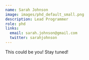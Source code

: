 ```yaml
---
name: Sarah Johnson
image: images/phd_default_small.png
description: Lead Programmer
role: phd
links:
  email: sarah.johnson@gmail.com
  twitter: sarahjohnson
---
```


This could be you! Stay tuned!